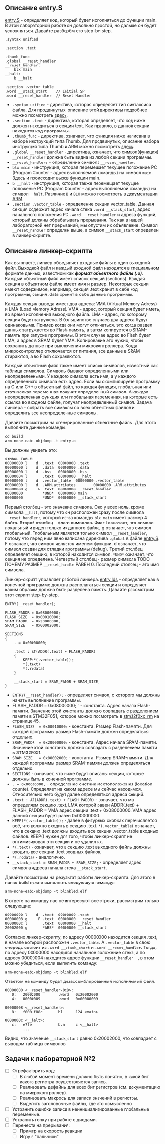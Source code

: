 ## Описание entry.S
[entry.S](entry.S) - определяет код, который будет исполняться до функции main. В этой лабораторной работе он довольно простой, но дальше он будет усложняться. Давайте разберём его step-by-step.

```assembly
.syntax unified

.section .text

.thumb_func
.global __reset_handler
__reset_handler:
    blx main
__halt:
	b __halt

.section .vector_table
.word __stack_start    // Initial SP
.word __reset_handler  // Reset Handler
```

- `.syntax unified` - директива, которая определяет тип синтаксиса файла. Для продвинутых, описание этой директивы подробнее можно посмотреть [здесь](https://sourceware.org/binutils/docs/as/ARM_002dInstruction_002dSet.html).
- `.section .text` - директива, которая определяет, что код ниже должен находиться в секции text. Как правило, в данной секции находится код программы.
- `.thumb_func` - директива, означает, что функция ниже написана в наборе инструкций типа Thumb. Для продвинутых, описание набора инструкций типа Thumb и ARM можно посмотреть [здесь](http://twins.ee.nctu.edu.tw/courses/ip_core_01/lab_hw_pdf/lab_1.pdf).
- `.global __reset_handler` - директива, означает, что символ(функция) `__reset_handler` должна быть видна из любой секции программы.
- `__reset_handler:` - определение символа `__reset_handler`.
- `blx main` - инструкция, которая перемещает текущее положение PC (Program Counter - адрес выполняемой команды) на символ `main`. Здесь и происходит вызов функции main.
- `b __halt` - инструкция, которая также перемещает текущее положение PC (Program Counter - адрес выполняемой команды) на символ `__halt`. Различие `B` и `BLX` можно посмотреть в [документации ARM](https://developer.arm.com/documentation/dui0489/h/arm-and-thumb-instructions/b--bl--bx--blx--and-bxj).
- `.section .vector_table` - определение секции vector_table. Данная секция содержит адрес начала стека `.word __stack_start`, адрес начального положения PC `.word __reset_handler` и адреса функций, который должны обрабатывать прерывания. Так как в нашей лабораторной нет прерываний, мы опустим их объявление. Символ `__reset_handler` определен выше, а символ `__stack_start` определен в линкер-скрипте.

## Описание линкер-скрипта
Как вы знаете, линкер объединяет входные файлы в один выходной файл. Выходной файл и каждый входной файл находятся в специальном формате данных, известном как ***формат объектного файла (.o)***. Каждый объектный файл имеет список секций (sections). Каждая секция в объектном файле имеет имя и размер. Некоторые секции имеют содержимое, например, секция .text хранит в себе код программы, секция .data хранит в себе данные программы. 

Каждая секция вывода имеет два адреса: VMA (Virtual Memory Adress) и LMA (Load Memory Adress). VMA - адрес, который секция будет иметь, во время исполнения выходного файла. LMA - адрес, по которому секция будет загружена. В большинстве случаев два адреса будут одинаковыми. Пример когда они могут отличаться, это когда раздел данных загружается во Flash-память, а затем копируется в SRAM-память при запуске программы. В этом случае адрес во Flash будет LMA, а адрес в SRAM будет VMA. Копирование это нужно, чтобы сохранить данные при выключении микроконтроллера. Когда микроконтроллер отключается от питания, все данные в SRAM стираются, а во Flash сохраняются.

Каждый объектный файл также имеет список символов, известный как таблица символов. Символы бывают определенными или неопределенными. У каждого символа есть имя, а у каждого определенного символа есть адрес. Если вы скомпилируете программу на C или C++ в объектный файл, то каждая функция, глобальная или статическая переменная получит определенный символ. А каждая неопределенная функция или глобальная переменная, на которые есть ссылка во входном файле, получат неопределенный символ. Задача линкера - собрать все символы со всех объектных файлов и определить все неопределенные символы. 

Давайте посмотрим на сгенерированные объектные файлы. Для этого выполните данные команды:
```
cd build
arm-none-eabi-objdump -t entry.o
```

Вы должны увидеть это:
```
SYMBOL TABLE:
00000000 l    d  .text  00000000 .text
00000000 l    d  .data  00000000 .data
00000000 l    d  .bss   00000000 .bss
00000004 l       .text  00000000 __halt
00000000 l    d  .vector_table  00000000 .vector_table
00000000 l    d  .ARM.attributes        00000000 .ARM.attributes
00000000 g     F .text  00000000 __reset_handler
00000000         *UND*  00000000 main
00000000         *UND*  00000000 __stack_start
```
Первый столбец - это значение символа. Оно у всех ноль, кроме символа `__halt`, потому что он расположен сразу после символа `__reset_handler:`, который из-за команды `blx main` имеет размер 4 байта. Второй столбец - флаги символов. Флаг l означает, что символ локальный и виден только из данного файла, g означает, что символ глобальный. Глобальным является только символ `__reset_handler`, потому что перед ним явно написана директива `.global` в файле [entry.S](entry.S). F означает, что символ является именем функции. d означает, что символ создан для отладки программы (debug). Третий столбец определяет секцию, в которой находится символ. `*UND*` означает, что секция не определена. Четвертый столбец - размер символа TODO ПОЧЕМУ РАЗМЕР `__reset_handle` РАВЕН 0. Последний столбец - это имя символа.

Линкер-скрипт управляет работой линкера. [entry.lds](entry.lds) - определяет как в конечной программе должны располагаться секции и определяет каким образом должна быть разделена память. Давайте рассмотрим этот скрипт step-by-step.

```assembly
ENTRY(__reset_handler);

FLASH_PADDR = 0x08000000;
FLASH_SIZE  = 0x00010000;
SRAM_PADDR  = 0x20000000;
SRAM_SIZE   = 0x00002000;

SECTIONS
{
    . = 0x00000000;

    .text : AT(ADDR(.text) + FLASH_PADDR)
    {
        KEEP(*(.vector_table));
        *(.text)
        *(.rodata)
    }

    __stack_start = SRAM_PADDR + SRAM_SIZE;
}
```

- `ENTRY(__reset_handler);` - определяет символ, с которого мы должны начать выполнение программы.
- FLASH_PADDR = 0x08000000;`` - константа. Адрес начала Flash-памяти. Значение этой константы должно совпадать с разделением памяти в STM32F051, которое можно посмотреть в [stm32f0xx_rm](docs/stm32f0xx_rm.pdf) на странице 45.
- `FLASH_SIZE  = 0x00010000;` - константа. Размер Flash-памяти. Для каждой программы размер Flash-памяти должен определяться отдельно.
- `SRAM_PADDR  = 0x20000000;` - константа. Адрес начала SRAM-памяти. Значение этой константы должно совпадать с разделением памяти в STM32F051.
- `SRAM_SIZE   = 0x00002000;` - константа. Размер SRAM-памяти. Для каждой программы размер SRAM-памяти должен определяться отдельно.
- `SECTIONS` - означает, что ниже будут описаны секции, которые должны быть в конечной программе.
- `. = 0x00000000;` - определение счетчик местоположения (location counte). Определяет на каком адресе мы сейчас находимся. Относительно него будут далее определяться адреса секций.
- `.text : AT(ADDR(.text) + FLASH_PADDR)` - означает, что мы определяем секцию .text, LMA которой равен ADDR(.text) + FLASH_PADDR = VMA адрес секции .text + 0x08000000. VMA адрес данной секции будет равен 0x00000000.
- `KEEP(*(.vector_table));` - далее в фигурных скобках перечисляется всё, что должно входить в секцию .text. `*(.vector_table)` означает, что в секцию .text должны входить все секции .vector_table входных файлов. KEEP() нужен для того, чтобы линкер-скрипт не оптимизировал эти секции и не удалил их.
- `*(.text)` - означает, что в секцию .text выходного файлы должны входить все секции .text входных файлов.
- `*(.rodata)` - аналогично.
- `__stack_start = SRAM_PADDR + SRAM_SIZE;` - определяет адрес символа адреса начала стека `__stack_start`.

Давайте посмотрим на результат работы линкер-скрипта. Для этого в папке build нужно выполнить следующую команду:
```
arm-none-eabi-objdump -t blinkled.elf
```
В ответе на команду нас не интересуют все строки, рассмотрим только следующие:
```
00000000 l    d  .text  00000000 .text
00000008 g     F .text  00000000 __reset_handler
0000000c l       .text  00000000 __halt
20002000 g       *ABS*  00000000 __stack_start
```
Согласно линкер-скрипту, по адресу 00000000 находится секция .text, в начале которой расположен `.vector_table`. А `.vector_table` в свою очередь состоит из `.word __stack_start` и `.word __reset_handler`. Тогда, по адресу 00000000 находится начальное положение стека, а по адресу 00000004 находится адрес функции `__reset_handler  `, в этом можно убедиться, если выполнть команду:
```
arm-none-eabi-objdump -t blinkled.elf
```
Ответом на команду будет дизассемблированный исполняемый файл:
```
00000000 <__reset_handler-0x8>:
   0:   20002000        .word   0x20002000
   4:   00000009        .word   0x00000009

00000008 <__reset_handler>:
   8:   f000 f88c       bl      124 <main>

0000000c <__halt>:
   c:   e7fe            b.n     c <__halt>
        ...
```
Видно, что значение `__stack_start` равно 0x20002000, что совпадает с выводом таблицы символов.

## Задачи к лабораторной №2
- [ ] Отрефакторить код:
	- [ ] В любой момент времени должно быть понятно, в какой бит какого регистра осуществляется запись.
	- [ ] Реализовать дефайны для всех бит регистров (см. документацию на микроконтроллер).
	- [ ] Реализовать макросы для записи значений в регистры.
	- [ ] Выделить заголовочные файлы, где это осмысленно.
- [ ] Устранить ошибки записи в неинициализированные глобальные переменные.
- [ ] Устранить гонку при работе с диодами.
- [ ] Перенести на прерывания:
	- [ ] Пример на скорость реакции
	- [ ] Игру в "пальчики"
